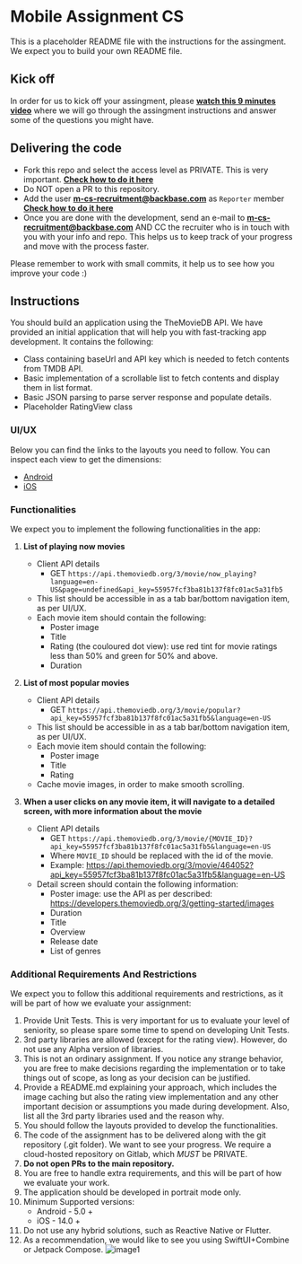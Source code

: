 # Mobile Assignment CS
This is a placeholder README file with the instructions for the assingment. We expect you to build your own README file.

## Kick off
In order for us to kick off your assingment, please **[watch this 9 minutes video](https://youtu.be/qUkYkm9bWak)** where we will go through the assingment instructions and answer some of the questions you might have.

## Delivering the code
* Fork this repo and select the access level as PRIVATE. This is very important. **[Check how to do it here](https://docs.gitlab.com/ee////user/project/working_with_projects.html#fork-a-project)**
* Do NOT open a PR to this repository.
* Add the user **m-cs-recruitment@backbase.com** as `Reporter` member **[Check how to do it here](https://docs.gitlab.com/ee/user/project/members/#add-a-user)**
* Once you are done with the development, send an e-mail to **m-cs-recruitment@backbase.com** AND CC the recruiter who is in touch with you with your info and repo. This helps us to keep track of your progress and move with the process faster.

Please remember to work with small commits, it help us to see how you improve your code :)

## Instructions

You should build an application using the TheMovieDB API. We have provided an initial application that will help you with fast-tracking app development. It contains the following:

* Class containing baseUrl and API key which is needed to fetch contents from TMDB API.
* Basic implementation of a scrollable list to fetch contents and display them in list format.
* Basic JSON parsing to parse server response and populate details.
* Placeholder RatingView class

### UI/UX
Below you can find the links to the layouts you need to follow. You can inspect each view to get the dimensions:

* [Android](https://share.goabstract.com/bd042e15-d8d9-4a19-8be0-c8e7d42a646c)
* [iOS](https://share.goabstract.com/cc138f78-f400-415e-96e8-ae705b715897)

### Functionalities
We expect you to implement the following functionalities in the app:

1. **List of playing now movies**
	* Client API details 
		* GET `https://api.themoviedb.org/3/movie/now_playing?language=en-US&page=undefined&api_key=55957fcf3ba81b137f8fc01ac5a31fb5`
	* This list should be accessible in as a tab bar/bottom navigation item, as per UI/UX.
	* Each movie item should contain the following:
		* Poster image
		* Title
		* Rating (the couloured dot view): use red tint for movie ratings less than 50% and green for 50% and above.
		* Duration
	
2. **List of most popular movies**
	* Client API details  
		* GET `https://api.themoviedb.org/3/movie/popular?api_key=55957fcf3ba81b137f8fc01ac5a31fb5&language=en-US`
	* This list should be accessible in as a tab bar/bottom navigation item, as per UI/UX.
	* Each movie item should contain the following:
		* Poster image
		* Title
		* Rating
	* Cache movie images, in order to make smooth scrolling.
	
3. **When a user clicks on any movie item, it will navigate to a detailed screen, with more information about the movie**
	* Client API details 
		* GET `https://api.themoviedb.org/3/movie/{MOVIE_ID}?api_key=55957fcf3ba81b137f8fc01ac5a31fb5&language=en-US`
		* Where `MOVIE_ID` should be replaced with the id of the movie.
		* Example: https://api.themoviedb.org/3/movie/464052?api_key=55957fcf3ba81b137f8fc01ac5a31fb5&language=en-US
	* Detail screen should contain the following information:
		* Poster image: use the API as per described: https://developers.themoviedb.org/3/getting-started/images
		* Duration
		* Title
		* Overview
		* Release date
		* List of genres
	
### Additional Requirements And Restrictions
We expect you to follow this additional requirements and restrictions, as it will be part of how we evaluate your assignment:

1. Provide Unit Tests. This is very important for us to evaluate your level of seniority, so please spare some time to spend on developing Unit Tests.
2. 3rd party libraries are allowed (except for the rating view). However, do not use any Alpha version of libraries.
3. This is not an ordinary assignment. If you notice any strange behavior, you are free to make decisions regarding the implementation or to take things out of scope, as long as your decision can be justified.
4. Provide a README.md explaining your approach, which includes the image caching but also the rating view implementation and any other important decision or assumptions you made during development. Also, list all the 3rd party libraries used and the reason why.
5. You should follow the layouts provided to develop the functionalities.
6. The code of the assignment has to be delivered along with the git repository (.git folder). We want to see your progress. We require a cloud-hosted repository on Gitlab, which *MUST* be PRIVATE.
7. **Do not open PRs to the main repository.**
8. You are free to handle extra requirements, and this will be part of how we evaluate your work.
7. The application should be developed in portrait mode only.
9. Minimum Supported versions:
	* Android - 5.0 +
	* iOS - 14.0 +
10. Do not use any hybrid solutions, such as Reactive Native or Flutter.
11. As a recommendation, we would like to see you using SwiftUI+Combine or Jetpack Compose.
![image1](https://user-images.githubusercontent.com/30109439/179805164-90313dba-9888-4729-a233-5fec56383b31.png)


